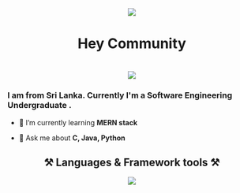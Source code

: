 <div align=center>
  <img src="https://skillicons.dev/icons?i=github"/>
  <h1> Hey Community </h1>
</div>
<h1 align=center>
  <img src="https://readme-typing-svg.herokuapp.com?    font=Dune+rise&weight=900&size=23&duration=4982&pause=1000&color=A5663A&vCenter=true&random=true&width=435&lines=I'm+Jude+Shaveen"/>
</h1>

<h3>I am from Sri Lanka. Currently I'm a Software Engineering Undergraduate .</h3>


<!--
**Shaveenblu/Shaveenblu** is a ✨ _special_ ✨ repository because its `README.md` (this file) appears on your GitHub profile.-->

<!--Here are some ideas to get you started:

 - 🔭 I’m currently working on **immproving JS skills**-->
- 🌱 I’m currently learning **MERN stack**
<!-- - 👯 I’m looking to collaborate on ...
- 🤔 I’m looking for help with ...-->
- 💬 Ask me about **C, Java, Python**
<!-- - 📫 How to reach me: ...
- 😄 Pronouns: ...
- ⚡ Fun fact: -->
<div align=center>
  <h2 align=center>⚒️ Languages & Framework tools ⚒️</h2>
  <img src="https://skillicons.dev/icons?i=js,tailwind,react,java,py,c,mysql,php"/>
</div>


